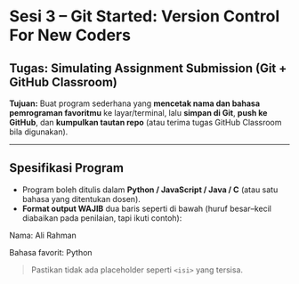 # Sesi 3 – Git Started: Version Control For New Coders

## Tugas: Simulating Assignment Submission (Git + GitHub Classroom)

**Tujuan:** Buat program sederhana yang **mencetak nama dan bahasa pemrograman favoritmu** ke layar/terminal, lalu **simpan di Git**, **push ke GitHub**, dan **kumpulkan tautan repo** (atau terima tugas GitHub Classroom bila digunakan).

---

## Spesifikasi Program
- Program boleh ditulis dalam **Python / JavaScript / Java / C** (atau satu bahasa yang ditentukan dosen).
- **Format output WAJIB** dua baris seperti di bawah (huruf besar–kecil diabaikan pada penilaian, tapi ikuti contoh):

Nama: Ali Rahman

Bahasa favorit: Python

> Pastikan tidak ada placeholder seperti `<isi>` yang tersisa.
